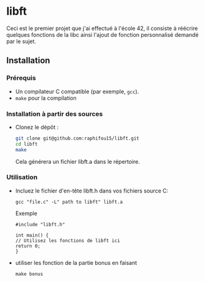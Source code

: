 # libft

Ceci est le premier projet que j'ai effectué à l'école 42, il consiste à réécrire quelques fonctions de la libc ainsi l'ajout de fonction personnalisé demandé par le sujet.

## Installation

### Prérequis

- Un compilateur C compatible (par exemple, `gcc`).
- `make` pour la compilation

### Installation à partir des sources

- Clonez le dépôt :

  ```bash
  git clone git@github.com:raphifou15/libft.git
  cd libft
  make
  ```

  Cela générera un fichier libft.a dans le répertoire.

### Utilisation

- Incluez le fichier d'en-tête libft.h dans vos fichiers source C:

  ```
  gcc "file.c" -L" path to libft" libft.a
  ```

  Exemple

  ```
  #include "libft.h"

  int main() {
  // Utilisez les fonctions de libft ici
  return 0;
  }
  ```

- utiliser les fonction de la partie bonus en faisant

  ```
  make bonus
  ```
